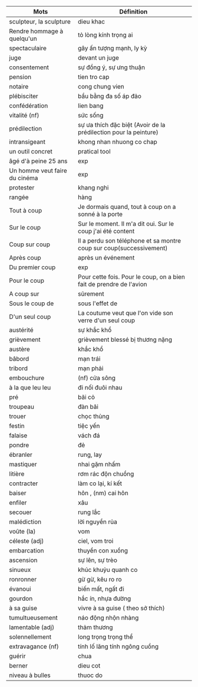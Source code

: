 Mots    					  	| Définition
---     					  	| ---
sculpteur, la sculpture		  	| dieu khac
Rendre hommage à quelqu'un	  	| tỏ lòng kính trọng ai
spectaculaire				  	| gây ấn tượng mạnh, ly kỳ
juge						  	| devant un juge
consentement				  	| sự đồng ý, sự ưng thuận	
pension						  	| tien tro cap
notaire						  	| cong chung vien
plébisciter					  	| bầu bằng đa số áp đảo
confédération				  	| lien bang
vitalité (nf)				  	| sức sống
prédilection				  	| sự ưa thích đặc biệt (Avoir de la prédilection pour la peinture)
intransigeant				  	| khong nhan nhuong co chap
un outil concret			  	| pratical tool
âgé d'à peine 25 ans 		  	| exp
Un homme veut faire du cinéma	| exp
protester						| khang nghi
rangée							| hàng
Tout à coup 					| Je dormais quand, tout à coup on a sonné à la porte
Sur le coup 					| Sur le moment. Il m'a dit oui. Sur le coup j'ai été content
Coup sur coup 					| Il a perdu son téléphone et sa montre coup sur coup(successivement)
Après coup 						| après un événement
Du premier coup 				| exp
Pour le coup 					| Pour cette fois. Pour le coup, on a bien fait de prendre de l'avion
A coup sur 						| sûrement
Sous le coup de 				| sous l'effet de 
D'un seul coup 					| La coutume veut que l'on vide son verre d'un seul coup
austérité						| sự khắc khổ
grièvement						| grièvement blessé bị thương nặng
austère							| khắc khổ
bâbord							| mạn trái
tribord							| mạn phải
embouchure						| (nf) cửa sông
à la que leu leu				| đi nối đuôi nhau
pré 							| bãi cỏ
troupeau						| đàn bãi
trouer							| chọc thủng
festin							| tiệc yến
falaise							| vách đá
pondre 							| đẻ
ébranler						| rung, lay
mastiquer						| nhai gặm nhấm
litière							| rơm rác độn chuồng
contracter						| làm co lại, kí kết
baiser 							| hôn , (nm) cai hôn
enfiler							| xâu
secouer							| rung lắc 
malédiction						| lời nguyền rủa
voûte (la)						| vom
céleste (adj)					| ciel, vom troi  
embarcation						| thuyền con xuồng
ascension						| sự lên, sự trèo
sinueux 						| khúc khuỷu quanh co
ronronner						| gừ gừ, kêu ro ro
évanoui							| biến mất, ngất đi
gourdon							| hắc ín, nhựa đường
à sa guise						| vivre à sa guise ( theo sở thích)
tumultueusement					| náo động nhộn nhàng 
lamentable (adj)				| thảm thương 
solennellement					| long trọng trọng thể
extravagance (nf)				| tính lố lăng tính ngông cuồng
guérir							| chua 
berner							| dieu cot
niveau à bulles					| thuoc do
